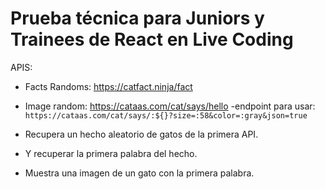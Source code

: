# Prueba técnica para Juniors y Trainees de React en Live Coding

APIS:

- Facts Randoms: https://catfact.ninja/fact
- Image random: https://cataas.com/cat/says/hello
    -endpoint para usar: `https://cataas.com/cat/says/:${}?size=:58&color=:gray&json=true`

- Recupera un hecho aleatorio de gatos de la primera API.
- Y recuperar la primera palabra del hecho. 
- Muestra una imagen de un gato con la primera palabra. 